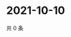 # 2021-10-10

共 0 条

<!-- BEGIN WEIBO -->
<!-- 最后更新时间 Sun Oct 10 2021 09:58:51 GMT+0800 (China Standard Time) -->

<!-- END WEIBO -->
